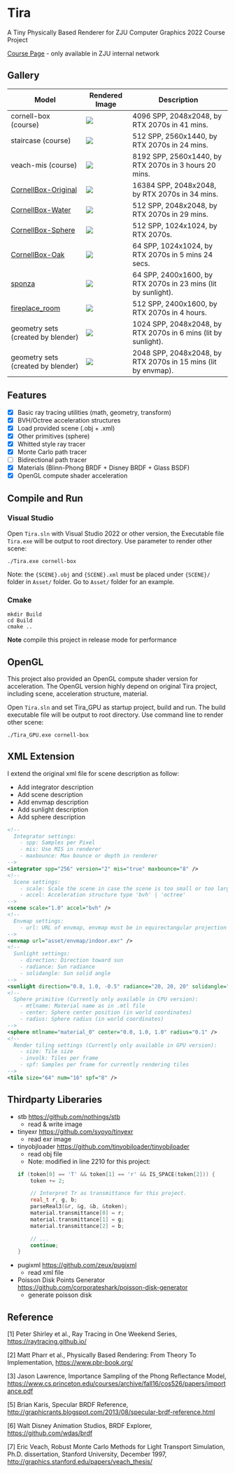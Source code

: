 # Tira

A Tiny Physically Based Renderer for ZJU Computer Graphics 2022 Course Project

[Course Page](http://10.76.1.181/courses/graphics/2022/) - only available in ZJU internal network

## Gallery

| Model                                                                         | Rendered Image                              | Description                                                   |
|-------------------------------------------------------------------------------|---------------------------------------------|---------------------------------------------------------------|
| cornell-box (course)                                                          | ![](./Image/cornell-box_4096.png)           | 4096 SPP, 2048x2048, by RTX 2070s in 41 mins.                 |
| staircase (course)                                                            | ![](./Image/staircase_512.png)              | 512 SPP, 2560x1440, by RTX 2070s in 24 mins.                  |
| veach-mis (course)                                                            | ![](./Image/veach-mis_8192.png)             | 8192 SPP, 2560x1440, by RTX 2070s in 3 hours 20 mins.         |
| [CornellBox-Original](https://casual-effects.com/g3d/data10/index.html#mesh5) | ![](./Image/CornellBox-Original_16384.png)  | 16384 SPP, 2048x2048, by RTX 2070s in 34 mins.                |
| [CornellBox-Water](https://casual-effects.com/g3d/data10/index.html#mesh5)    | ![](./Image/CornellBox-Water_512.png)       | 512 SPP, 2048x2048, by RTX 2070s in 29 mins.                  |
| [CornellBox-Sphere](https://casual-effects.com/g3d/data10/index.html#mesh5)   | ![](./Image/CornellBox-Sphere_512.png)      | 512 SPP, 1024x1024, by RTX 2070s.                             |
| [CornellBox-Oak](https://casual-effects.com/g3d/data10/index.html#mesh37)     | ![](./Image/CornellBox-Oak_64.png)          | 64 SPP, 1024x1024, by RTX 2070s in 5 mins 24 secs.            |
| [sponza](https://casual-effects.com/g3d/data10/index.html#mesh10)             | ![](./Image/sponza_64.png)                  | 64 SPP, 2400x1600, by RTX 2070s in 23 mins (lit by sunlight). |
| [fireplace_room](https://casual-effects.com/g3d/data10/index.html#mesh13)     | ![](./Image/fireplace_room_512.png)         | 512 SPP, 2400x1600, by RTX 2070s in 4 hours.                  |
| geometry sets (created by blender)                                            | ![](./Image/Set0_1024.png)                  | 1024 SPP, 2048x2048, by RTX 2070s in 6 mins (lit by sunlight).|
| geometry sets (created by blender)                                            | ![](./Image/Set0_2048.png)                  | 2048 SPP, 2048x2048, by RTX 2070s in 15 mins (lit by envmap). |

## Features

- [x] Basic ray tracing utilities (math, geometry, transform)
- [x] BVH/Octree acceleration structures
- [x] Load provided scene (.obj + .xml)
- [x] Other primitives (sphere)
- [x] Whitted style ray tracer
- [x] Monte Carlo path tracer
- [ ] Bidirectional path tracer
- [x] Materials (Blinn-Phong BRDF + Disney BRDF + Glass BSDF)
- [x] OpenGL compute shader acceleration

## Compile and Run

### Visual Studio

Open `Tira.sln` with Visual Studio 2022 or other version, the Executable file `Tira.exe` will be output to root directory. Use parameter to render other scene:

```shell
./Tira.exe cornell-box
```

Note: the `{SCENE}.obj` and `{SCENE}.xml` must be placed under `{SCENE}/` folder in `Asset/` folder. Go to `Asset/` folder for an example.

### Cmake

```shell
mkdir Build
cd Build
cmake ..
```

**Note** compile this project in release mode for performance

## OpenGL

This project also provided an OpenGL compute shader version for acceleration. The OpenGL version highly depend on original Tira project, including scene, acceleration structure, material.

Open `Tira.sln` and set Tira_GPU as startup project, build and run. The build executable file will be output to root directory. Use command line to render other scene:

```shell
./Tira_GPU.exe cornell-box
```

## XML Extension

I extend the original xml file for scene description as follow:

- Add integrator description
- Add scene description
- Add envmap description
- Add sunlight description
- Add sphere description

```xml
<!-- 
  Integrator settings:
    - spp: Samples per Pixel
    - mis: Use MIS in renderer
    - maxbounce: Max bounce or depth in renderer
-->
<integrator spp="256" version="2" mis="true" maxbounce="8" />
<!-- 
  Scene settings:
    - scale: Scale the scene in case the scene is too small or too large
    - accel: Acceleration structure type 'bvh' | 'octree'
-->
<scene scale="1.0" accel="bvh" />
<!-- 
  Envmap settings:
    - url: URL of envmap, envmap must be in equirectangular projection
-->
<envmap url="asset/envmap/indoor.exr" />
<!-- 
  Sunlight settings:
    - direction: Direction toward sun
    - radiance: Sun radiance
    - solidangle: Sun solid angle
-->
<sunlight direction="0.8, 1.0, -0.5" radiance="20, 20, 20" solidangle="0.0687" />
<!-- 
  Sphere primitive (Currently only available in CPU version):
    - mtlname: Material name as in .mtl file
    - center: Sphere center position (in world coordinates)
    - radius: Sphere radius (in world coordinates)
-->
<sphere mtlname="material_0" center="0.0, 1.0, 1.0" radius="0.1" />
<!-- 
  Render tiling settings (Currently only available in GPU version):
    - size: Tile size
    - involk: Tiles per frame
    - spf: Samples per frame for currently rendering tiles
-->
<tile size="64" num="16" spf="8" />
```

## Thirdparty Liberaries

- stb https://github.com/nothings/stb
  - read & write image
- tinyexr https://github.com/syoyo/tinyexr
  - read exr image
- tinyobjloader https://github.com/tinyobjloader/tinyobjloader
  - read obj file
  - Note: modified in line 2210 for this project:
  ```c++
  if (token[0] == 'T' && token[1] == 'r' && IS_SPACE(token[2])) {
      token += 2;

      // Interpret Tr as transmittance for this project.
      real_t r, g, b;
      parseReal3(&r, &g, &b, &token);
      material.transmittance[0] = r;
      material.transmittance[1] = g;
      material.transmittance[2] = b;

      // ...
      continue;
  }
  ```
- pugixml https://github.com/zeux/pugixml
  - read xml file
- Poisson Disk Points Generator https://github.com/corporateshark/poisson-disk-generator
  - generate poisson disk

## Reference

[1] Peter Shirley et al., Ray Tracing in One Weekend Series, https://raytracing.github.io/

[2] Matt Pharr et al., Physically Based Rendering: From Theory To Implementation, https://www.pbr-book.org/

[3] Jason Lawrence, Importance Sampling of the Phong Reflectance Model, https://www.cs.princeton.edu/courses/archive/fall16/cos526/papers/importance.pdf

[5] Brian Karis, Specular BRDF Reference, http://graphicrants.blogspot.com/2013/08/specular-brdf-reference.html

[6] Walt Disney Animation Studios, BRDF Explorer, https://github.com/wdas/brdf

[7] Eric Veach, Robust Monte Carlo Methods for Light Transport Simulation, Ph.D. dissertation, Stanford University, December 1997, http://graphics.stanford.edu/papers/veach_thesis/